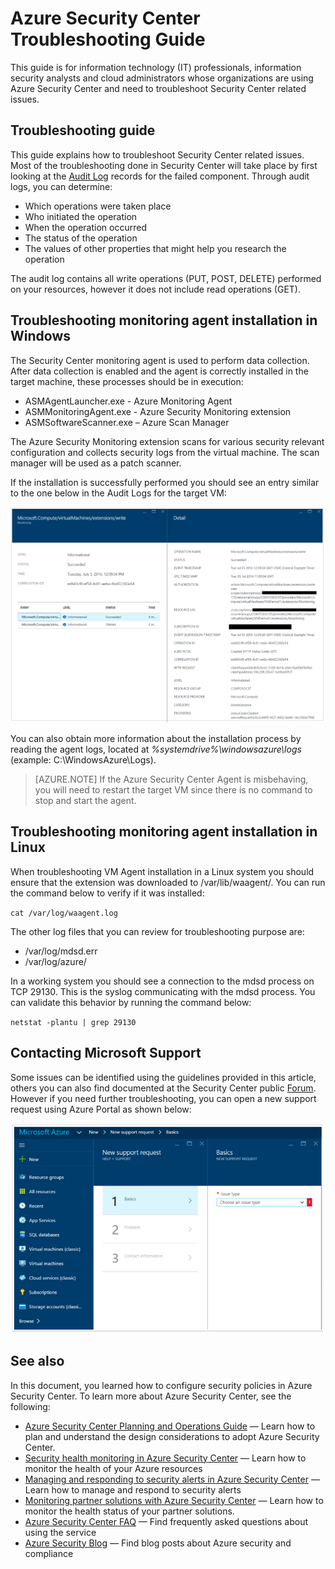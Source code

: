 <properties
   pageTitle="Azure Security Center Troubleshooting Guide | Microsoft Azure"
   description="This document helps to troubleshoot issues in Azure Security Center."
   services="security-center"
   documentationCenter="na"
   authors="YuriDio"
   manager="swadhwa"
   editor=""/>

<tags
   ms.service="security-center"
   ms.devlang="na"
   ms.topic="hero-article"
   ms.tgt_pltfrm="na"
   ms.workload="na"
   ms.date="10/18/2016"
   ms.author="yurid"/>

# Azure Security Center Troubleshooting Guide
This guide is for information technology (IT) professionals, information security analysts and cloud administrators whose organizations are using Azure Security Center and need to troubleshoot Security Center related issues.

## Troubleshooting guide
This guide explains how to troubleshoot Security Center related issues. Most of the troubleshooting done in Security Center will take place by first looking at the [Audit Log](https://azure.microsoft.com/updates/audit-logs-in-azure-preview-portal/) records for the failed component. Through audit logs, you can determine:

- Which operations were taken place
- Who initiated the operation
- When the operation occurred
- The status of the operation
- The values of other properties that might help you research the operation

The audit log contains all write operations (PUT, POST, DELETE) performed on your resources, however it does not include read operations (GET).

## Troubleshooting monitoring agent installation in Windows

The Security Center monitoring agent is used to perform data collection. After data collection is enabled and the agent is correctly installed in the target machine, these processes should be in execution:

- ASMAgentLauncher.exe - Azure Monitoring Agent 
- ASMMonitoringAgent.exe - Azure Security Monitoring extension
- ASMSoftwareScanner.exe – Azure Scan Manager

The Azure Security Monitoring extension scans for various security relevant configuration and collects security logs from the virtual machine. The scan manager will be used as a patch scanner.

If the installation is successfully performed you should see an entry similar to the one below in the Audit Logs for the target VM:

![Audit Logs](./media/security-center-troubleshooting-guide/security-center-troubleshooting-guide-fig1.png)

You can also obtain more information about the installation process by reading the agent logs, located at *%systemdrive%\windowsazure\logs* (example: C:\WindowsAzure\Logs).

> [AZURE.NOTE] If the Azure Security Center Agent is misbehaving, you will need to restart the target VM since there is no command to stop and start the agent.

## Troubleshooting monitoring agent installation in Linux
When troubleshooting VM Agent installation in a Linux system you should ensure that the extension was downloaded to /var/lib/waagent/. You can run the command below to verify if it was installed:

`cat /var/log/waagent.log` 

The other log files that you can review for troubleshooting purpose are: 

- /var/log/mdsd.err
- /var/log/azure/

In a working system you should see a connection to the mdsd process on TCP 29130. This is the syslog communicating with the mdsd process. You can validate this behavior by running the command below:

`netstat -plantu | grep 29130`

## Contacting Microsoft Support

Some issues can be identified using the guidelines provided in this article, others you can also find documented at the Security Center public [Forum](https://social.msdn.microsoft.com/Forums/en-US/home?forum=AzureSecurityCenter). However if you need further troubleshooting, you can open a new support request using Azure Portal as shown below: 

![Microsoft Support](./media/security-center-troubleshooting-guide/security-center-troubleshooting-guide-fig2.png)


## See also

In this document, you learned how to configure security policies in Azure Security Center. To learn more about Azure Security Center, see the following:

- [Azure Security Center Planning and Operations Guide](security-center-planning-and-operations-guide.md) — Learn how to plan and understand the design considerations to adopt Azure Security Center.
- [Security health monitoring in Azure Security Center](security-center-monitoring.md) — Learn how to monitor the health of your Azure resources
- [Managing and responding to security alerts in Azure Security Center](security-center-managing-and-responding-alerts.md) — Learn how to manage and respond to security alerts
- [Monitoring partner solutions with Azure Security Center](security-center-partner-solutions.md) — Learn how to monitor the health status of your partner solutions.
- [Azure Security Center FAQ](security-center-faq.md) — Find frequently asked questions about using the service
- [Azure Security Blog](http://blogs.msdn.com/b/azuresecurity/) — Find blog posts about Azure security and compliance
